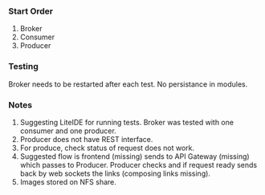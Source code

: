 ### Start Order
1. Broker
2. Consumer
3. Producer

### Testing
Broker needs to be restarted after each test. No persistance in modules.

### Notes
1. Suggesting LiteIDE for running tests. Broker was tested with one consumer and one producer.
2. Producer does not have REST interface.
3. For produce, check status of request does not work.
4. Suggested flow is frontend (missing) sends to API Gateway (missing) which passes to Producer. 
Producer checks and if request ready sends back by web sockets the links (composing links missing). 
5. Images stored on NFS share.
